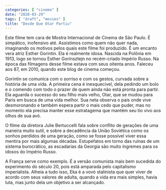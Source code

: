 ```yaml
---
categories: [ "cinema" ]
date: "2020-03-29"
tags: [ "draft", "movies" ]
title: "Desde Que Otar Partiu"
---
```

Este filme tem cara de Mostra Internacional de Cinema de São Paulo. É simpático, inofensivo até. Assistimos como quem não quer nada, imaginando os motivos pelos quais este filme foi produzido. É um encanto vera atriz Esther Gorintin. Ela é realmente idosa. Nascida na Polônia em 1913, logo se tornou Esther Gorinsztejn no recém-criado Império Russo. Na época das filmagens desse filme estava com seus oitenta anos. Faleceu aos 87, em 2010, quando este blog de cinema começou.

Gorintin se comunica com o sorriso e com os gestos, curvada sobre a história de uma vida. A primeira cena é inesquecível, dela pedindo um bolo e o comendo com todo o prazer de quem ainda não está pronta para partir. Ela aguarda o sucesso do seu filho mais velho, Otar, que se mudou para Paris em busca de uma vida melhor. Sua neta observa o país onde vive desmoronando e também espera partir o mais cedo que puder, mas no momento ela precisa manter esse estratagema que mantém seu tio vivo aos olhos de sua avó.

O filme da diretora Julie Bertuccelli fala sobre conflito de gerações de uma maneira muito sutil, e sobre a decadência da União Soviética como os sonhos perdidos de uma geração, como se fosse possível viver essa mentira por mais algumas décadas. Estupefatos em torno das ruínas de um sistema burocrático, as escadarias da Georgia são muito íngremes para os idosos do Império Russo.

A França serve como exemplo. É a versão comunista mais bem sucedida do experimento do século 20, pois está amparada pelo capitalismo imperialista. Alheia a tudo isso, Eka é a vovó stalinista que quer viver de acordo com seus valores de adulta, quando a vida era mais simples, havia luta, mas junto dela um objetivo a ser alcançado.
